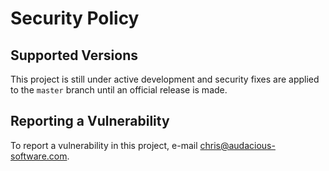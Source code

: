 # Security Policy

## Supported Versions

This project is still under active development and security fixes are applied to the `master` branch until an official release is made.

## Reporting a Vulnerability

To report a vulnerability in this project, e-mail [chris@audacious-software.com](mailto:chris@audacious-software.com).
